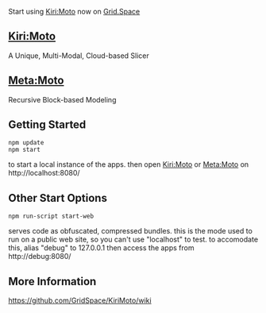Start using [Kiri:Moto](https://grid.space/kiri) now on [Grid.Space](https://grid.space)

## [Kiri:Moto](https://grid.space/kiri)

A Unique, Multi-Modal, Cloud-based Slicer

## [Meta:Moto](https://grid.space/meta)

Recursive Block-based Modeling

## Getting Started

```
npm update
npm start
```

to start a local instance of the apps. then open
[Kiri:Moto](http://localhost:8080/kiri) or
[Meta:Moto](http://localhost:8080/meta) on http://localhost:8080/

## Other Start Options

```
npm run-script start-web
```
serves code as obfuscated, compressed bundles. this is the mode used to run on a public
web site, so you can't use "localhost" to test. to accomodate this, alias "debug" to 127.0.0.1
then access the apps from http://debug:8080/

## More Information

https://github.com/GridSpace/KiriMoto/wiki
